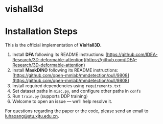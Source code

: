 # vishall3d
# Installation Steps
This is the official implementation of **VisHall3D**.

1. Install **DFA** following its README instructions: [https://github.com/IDEA-Research/3D-deformable-attention](https://github.com/IDEA-Research/3D-deformable-attention)
2. Install **MaskDINO** following its README instructions: [https://github.com/open-mmlab/mmdetection/pull/9808](https://github.com/open-mmlab/mmdetection/pull/9808)
3. Install required dependencies using `requirements.txt`
4. Set dataset paths in `misc.py`, and configure other paths in `confs`
5. Run `train.py` (supports DDP training)
6. Welcome to open an issue — we’ll help resolve it.

For questions regarding the paper or the code, please send an email to [luhaoang@stu.xjtu.edu.cn](mailto:luhaoang@stu.xjtu.edu.cn).
